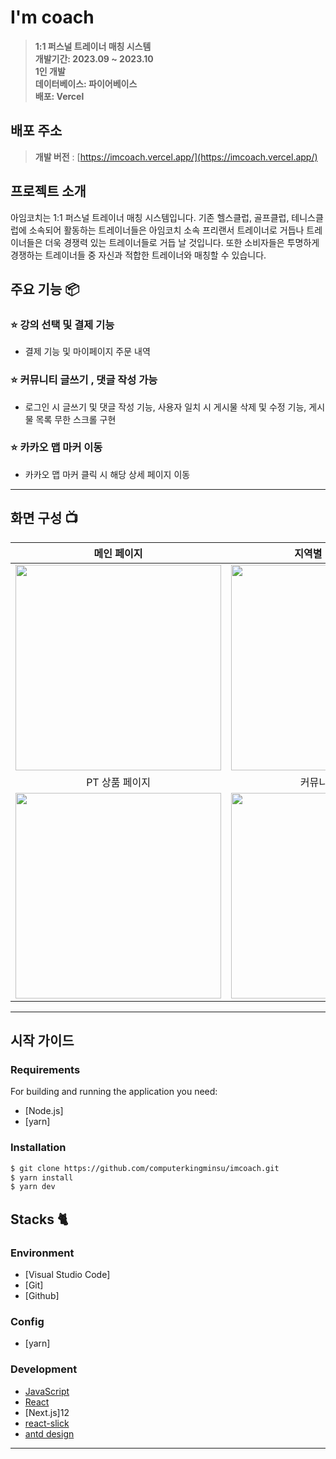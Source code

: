 # I'm coach

> **1:1 퍼스널 트레이너 매칭 시스템** <br/> **개발기간: 2023.09 ~ 2023.10** <br/> **1인 개발** <br/> **데이터베이스: 파이어베이스**  <br/> **배포: Vercel** 

## 배포 주소

> **개발 버전** : [https://imcoach.vercel.app/](https://imcoach.vercel.app/)

## 프로젝트 소개

아임코치는 1:1 퍼스널 트레이너 매칭 시스템입니다. 기존 헬스클럽, 골프클럽, 테니스클럽에 소속되어 활동하는 트레이너들은 아임코치 소속 프리랜서 트레이너로 거듭나 트레이너들은 더욱 경쟁력 있는 트레이너들로 거듭 날 것입니다. 또한 소비자들은 투명하게 경쟁하는 트레이너들 중 자신과 적합한 트레이너와 매칭할 수 있습니다.

## 주요 기능 📦

### ⭐️ 강의 선택 및 결제 기능

- 결제 기능 및 마이페이지 주문 내역

### ⭐️ 커뮤니티 글쓰기 , 댓글 작성 가능

- 로그인 시 글쓰기 및 댓글 작성 기능, 사용자 일치 시 게시물 삭제 및 수정 기능, 게시물 목록 무한 스크롤 구현

### ⭐️ 카카오 맵 마커 이동

- 카카오 맵 마커 클릭 시 해당 상세 페이지 이동

---

## 화면 구성 📺

|                       메인 페이지                        |                     지역별 마커 페이지                      |
| :------------------------------------------------------: | :---------------------------------------------------------: |
| <img width="329" src="https://i.ibb.co/W0WYGWw/1.png"/>  | <img width="329" src="https://i.ibb.co/jb26VNx/image.png"/> |
|                      PT 상품 페이지                      |                       커뮤니티 페이지                       |
| <img width="329" src="https://i.ibb.co/VL6JWDF/PT.png"/> | <img width="329" src="https://i.ibb.co/X8MjjfL/image.png"/> |

---

## 시작 가이드

### Requirements

For building and running the application you need:

- [Node.js]
- [yarn]

### Installation

```bash
$ git clone https://github.com/computerkingminsu/imcoach.git
$ yarn install
$ yarn dev
```

## Stacks 🐈

### Environment

- [Visual Studio Code]
- [Git]
- [Github]

### Config

- [yarn]

### Development

- [JavaScript](https://img.shields.io/badge/JavaScript-F7DF1E?style=for-the-badge&logo=Javascript&logoColor=white)
- [React](https://img.shields.io/badge/React-20232A?style=for-the-badge&logo=react&logoColor=61DAFB)
- [Next.js]12
- [react-slick](https://img.shields.io/badge/Bootstrap-7952B3?style=for-the-badge&logo=Bootstrap&logoColor=white)
- [antd design](https://img.shields.io/badge/Material%20UI-007FFF?style=for-the-badge&logo=MUI&logoColor=white)

---

